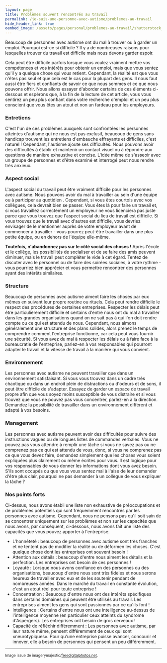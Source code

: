 ```yaml
---
layout: page
title: Problèmes souvent rencontrés au travail
permalink: /je-suis-une-personne-avec-autisme/problemes-au-travail
hide_header_link: true
oembed_image: /assets/pages/personal/problemes-au-travail/shutterstock_400477627_1.jpg
---
```


<amp-img class="left" width="403" height="269" src="{{ site.amp_img_cache_url }}/assets/pages/personal/problemes-au-travail/shutterstock_400477627_1.jpg" class="left" alt="ID_400477627"></amp-img>

Beaucoup de personnes avec autisme ont du mal à trouver ou à garder un emploi. 
Pourquoi est-ce si difficile&nbsp;?
Il y a de nombreuses raisons pour lesquelles trouver du travail est difficile mais nous devons garder espoir.


Cela peut être difficile parfois lorsque vous voulez vraiment mettre vos compétences
et vos intérêts pour obtenir un emploi, mais que vous sentez qu'il y a quelque chose qui vous retient.
Cependant, la réalité est que vous n'êtes pas seul et que cela est le cas pour la plupart des gens. 
Il nous faut aussi être fiers et confiants de savoir ce que nous
sommes et ce que nous pouvons offrir.
Nous allons essayer d'aborder certains de ces éléments ci-dessous et espérons que,
à la fin de la lecture de cet article, vous vous sentirez un peu plus confiant dans
votre recherche d'emploi et un peu plus conscient que vous êtes un atout et non 
un fardeau pour les employeurs.

### Entretiens

C'est l'un de ces problèmes auxquels sont confrontées les personnes atteintes d'autisme
qui ne nous est pas exclusif, beaucoup de gens sans handicap trouvent les entretiens
d'embauche effrayants et difficiles, c'est naturel&nbsp;!
Cependant, l'autisme ajoute ses difficultés. Nous pouvons avoir des difficultés à établir et maintenir un contact visuel 
ou à répondre aux questions de manière exhaustive et concise.
L'idée même de s'asseoir avec un groupe de personnes et d'être examiné et interrogé
peut nous rendre très anxieux. 

### Aspect social
L'aspect social du travail peut être vraiment difficile pour les personnes avec autisme.
Nous pouvons avoir du mal à travailler au sein d'une équipe
ou à participer au quotidien .
Cependant, si vous êtes courtois avec vos collègues, cela devrait bien se passer.
Vous êtes là pour faire un travail et, si vous travaillez correctement
un employeur ne vous licenciera pas juste parce que vous trouvez que l'aspect social du lieu
de travail est difficile. Si vous trouvez que le travail avec d'autres
est difficile, vous devriez envisager de le mentionner auprès de votre
employeur avant de commencer à travailler - vous pourrez peut-être travailler dans
une plus petite équipe, ou en dehors de l'équipe elle-même.

<strong>Toutefois, n'abandonnez pas sur le côté social des choses&nbsp;!</strong>
Après l'école et le collège, les possibilités de socialiser et de se faire
des amis peuvent diminuer, mais le travail peut compléter le vide à cet égard.
Tentez de discuter avec le personnel ou de faire des soirées sociales, à votre
rythme - vous pourriez bien apprécier et vous permettre rencontrer des personnes ayant des intérêts similaires.

### Structure

Beaucoup de personnes avec autisme aiment faire les choses par eux mêmes en suivant leur propre routine
ou rituels. Cela peut rendre difficile le respect des procédures de certaines entreprises.
Respecter les délais peut être particulièrement difficile
et certains d'entre nous ont du mal à travailler dans les grandes organisations
quand on ne sait pas à qui l'on doit rendre compte ou ce qui est attendu de nous.
Cependant, nous aimons généralement une structure et des plans solides,
alors prenez le temps de comprendre comment l'entreprise fonctionne, car
cela peut vous fournir une sécurité.
Si vous avez du mal à respecter les délais ou à faire face à la bureaucratie de l'entreprise, parlez-en à vos
responsables qui pourront adapter le travail et la vitesse de travail à la manière qui vous convient.

### Environnement
Les personnes avec autisme ne peuvent travailler que dans un environnement satisfaisant.
Si vous vous trouvez dans un cadre très chaotique ou dans un endroit plein de distractions
ou d'odeurs et de sons, il peut être difficile de s'adapter.
Essayez de garder un espace de travail propre afin que vous soyez moins susceptible
de vous distraire et si vous trouvez que vous ne pouvez pas vous concentrer, parlez-en à
la direction. Demandez la possibilité de travailler dans un environnement différent et adapté à vos besoins.

### Management
Les personnes avec autisme peuvent avoir des difficultés pour suivre des instructions vagues
ou de longues listes de commandes verbales. Vous ne pouvez pas vous attendre à remplir une
tâche si vous ne savez pas ou ne comprenez pas ce qui est attendu de vous, donc, si vous ne comprenez pas ce que vous devez faire,
demandez simplement que les choses vous soient expliquées plus clairement
ou même écrites pour vous. Il est logique pour vos responsables de vous donner les informations
dont vous avez besoin.
S'ils sont occupés ou que vous vous sentez mal à l'aise de leur
demander d'être plus clair, pourquoi ne pas demander à un collègue de vous expliquer la tâche&nbsp;?

### Nos points forts

Ci-dessus, 
nous avons établi une liste non exhaustive de préoccupations et de problèmes potentiels qui sont fréquemment rencontrés par les personnes avec autisme.
Cependant, nous ne pensons pas qu'il soit sain de se concentrer uniquement sur les problèmes
et non sur les capacités que nous avons, par conséquent, ci-dessous, 
nous avons fait une liste des capacités que vous pouvez apporter à l'entreprise.

  - L'honnêteté : beaucoup de personnes avec autisme sont très franches et ne tentent
pas de modifier la réalité ou de déformen les choses. C'est quelque chose dont les entreprises
ont souvent besoin&nbsp;!
  - Attention aux détails : beaucoup d'entre nous aiment les détails et la perfection.
Les entreprises ont besoin de ces personnes&nbsp;!
  - Loyauté : Lorsque nous avons confiance en des personnes ou des organisations,
beaucoup d'entre nous sont très fidèles et nous serons heureux de travailler avec eux
et de les soutenir pendant de nombreuses années.
Dans le marché du travail en constante évolution, c'est un atout réel pour toute entreprise&nbsp;!
  - Concentration : Beaucoup d'entre nous ont des intérêts spécifiques dans certains domaines qui peuvent être utilisés au travail. Les entreprises aiment les gens qui sont passionnés par ce qu'ils font&nbsp;!
  - Intelligence : Certains d'entre nous ont une intelligence au-dessus de l'intelligence moyenne (en particulier ceux atteints du syndrome d'Aspergers). Les entreprises ont besoin de gros cerveaux&nbsp;!
  - Capacité de réfléchir différemment : Les personnes avec autisme, par leur nature même, pensent différemment de ceux qui sont «neurotypiques». Pour qu'une entreprise puisse avancer, concourir et innover, elle a besoin de personnes qui pensent un peu différemment.

---
<small>Image issue de imagerymajestic/<a href="http://www.freedigitalphotos.net">freedigitalphotos.net</a>.</small>

